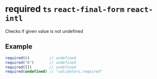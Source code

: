 # required `ts` `react-final-form` `react-intl`

Checks if given value is not undefined

## Example

```js
required(6)         // undefined
required("6")       // undefined
required([])        // undefined
required(undefined) // "validators.required"
```
